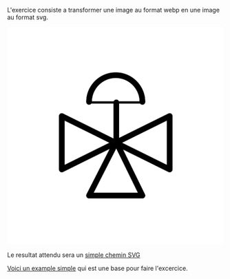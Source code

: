 L'exercice consiste a transformer une image au format webp en une image au format svg.

![valve](./3-way-control-valve.webp)

Le resultat attendu sera un [simple chemin SVG](https://docs.aspose.com/svg/fr/net/drawing-basics/svg-path-data/)

[Voici un example simple](https://jsbin.com/lamiyob/edit?html,js,output) qui est une base pour faire l'excercice.